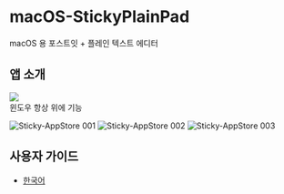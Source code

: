 # macOS-StickyPlainPad
macOS 용 포스트잇 + 플레인 텍스트 에디터

## 앱 소개

![](https://media0.giphy.com/media/v1.Y2lkPTc5MGI3NjExa3hncmNuamw1NzRpbXR5Y2E5azk3djBjang4cTQ3MjVzZXZnaGdiMyZlcD12MV9pbnRlcm5hbF9naWZfYnlfaWQmY3Q9Zw/8iJqFvUbr1GNzcVSzA/giphy.gif)  
윈도우 항상 위에 기능  

![Sticky-AppStore 001](https://github.com/user-attachments/assets/2aa6f23e-ba69-4ca9-9e06-7f0526a443be)
![Sticky-AppStore 002](https://github.com/user-attachments/assets/3c540f35-281c-43d1-8949-81fd8e9ee4af)
![Sticky-AppStore 003](https://github.com/user-attachments/assets/448e4eec-2f9d-408f-b914-7d7d3fe0d096)

## 사용자 가이드
- [한국어](./App%20Manual/MANUAL_ko.md)
